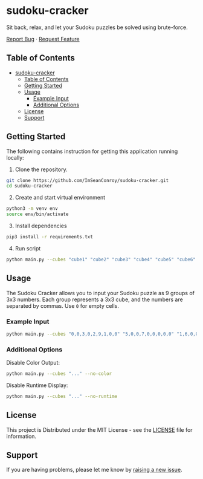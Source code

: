 # sudoku-cracker

Sit back, relax, and let your Sudoku puzzles be solved using brute-force.

<div>
  <p>
    <a href="https://github.com/ImSeanConroy/sudoku-cracker/issues">Report Bug</a>
    ·
    <a href="https://github.com/ImSeanConroy/sudoku-cracker/issues">Request Feature</a>
  </p>
</div>

## Table of Contents

- [sudoku-cracker](#sudoku-cracker)
  - [Table of Contents](#table-of-contents)
  - [Getting Started](#getting-started)
  - [Usage](#usage)
    - [Example Input](#example-input)
    - [Additional Options](#additional-options)
  - [License](#license)
  - [Support](#support)

## Getting Started

The following contains instruction for getting this application running locally:

1. Clone the repository.
```bash
git clone https://github.com/ImSeanConroy/sudoku-cracker.git
cd sudoku-cracker
```
2. Create and start virtual environment
```bash
python3 -m venv env
source env/bin/activate
```
3. Install dependencies
```bash
pip3 install -r requirements.txt
```
4. Run script
```bash
python main.py --cubes "cube1" "cube2" "cube3" "cube4" "cube5" "cube6" "cube7" "cube8" "cube9"
```

## Usage

The Sudoku Cracker allows you to input your Sudoku puzzle as 9 groups of 3x3 numbers. Each group represents a 3x3 cube, and the numbers are separated by commas. Use `0` for empty cells.

### Example Input
```bash
python main.py --cubes "0,0,3,0,2,9,1,0,0" "5,0,0,7,0,0,0,0,0" "1,6,0,0,0,5,0,0,9" "0,4,9,0,0,0,0,0,0" "0,0,0,0,0,6,2,5,0" "0,5,0,0,1,0,0,0,6" "0,0,0,0,5,0,0,8,0" "0,0,8,0,3,7,0,0,2" "0,0,0,0,0,0,0,0,1"
```

### Additional Options

Disable Color Output:
```bash
python main.py --cubes "..." --no-color
```

Disable Runtime Display:
```bash
python main.py --cubes "..." --no-runtime
```

## License

This project is Distributed under the MIT License - see the [LICENSE](LICENSE) file for information.

## Support

If you are having problems, please let me know by [raising a new issue](https://github.com/ImSeanConroy/sudoku-cracker/issues/new/choose).
